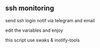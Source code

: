 ## ssh monitoring
send ssh login notif via telegram and email 

edit the variables and enjoy 

this script use swaks & inotify-tools
